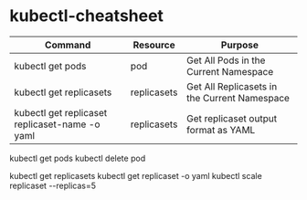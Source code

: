 # kubectl-cheatsheet

| Command | Resource | Purpose|
|----------|----------|----------|
| kubectl get pods | pod  | Get All Pods in the Current Namespace  |
| kubectl get replicasets  | replicasets  | Get All Replicasets in the Current Namespace  |
| kubectl get replicaset replicaset-name -o yaml  | replicasets  | Get replicaset output format as YAML  |


kubectl get pods
kubectl delete pod <pod-name>


kubectl get replicasets
kubectl get replicaset <replicaset-name> -o yaml
kubectl scale replicaset <replicaset-name> --replicas=5
